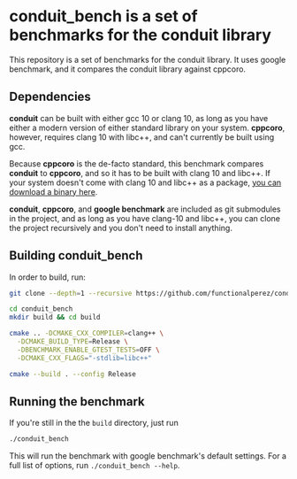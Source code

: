 # conduit_bench is a set of benchmarks for the conduit library

This repository is a set of benchmarks for the conduit library. It uses google benchmark,
and it compares the conduit library against cppcoro.

## Dependencies

**conduit** can be built with either gcc 10 or clang 10, as long as you have either a modern version of either standard library on your system. **cppcoro**, however, requires clang 10 with libc++, and can't currently be built using gcc.

Because **cppcoro** is the de-facto standard, this benchmark compares **conduit** to **cppcoro**, and so it has to be built with clang 10 and libc++. If your system doesn't come with clang 10 and libc++ as a package, [you can download a binary here](https://releases.llvm.org/download.html).

**conduit**, **cppcoro**, and **google benchmark** are included as git submodules in the project, and as long as you have clang-10 and libc++, you can clone the project recursively and you don't need to install anything.

## Building conduit_bench

In order to build, run:
```bash
git clone --depth=1 --recursive https://github.com/functionalperez/conduit_bench.git

cd conduit_bench
mkdir build && cd build

cmake .. -DCMAKE_CXX_COMPILER=clang++ \
  -DCMAKE_BUILD_TYPE=Release \
  -DBENCHMARK_ENABLE_GTEST_TESTS=OFF \
  -DCMAKE_CXX_FLAGS="-stdlib=libc++"

cmake --build . --config Release
```

## Running the benchmark

If you're still in the the `build` directory, just run 
```bash
./conduit_bench
```
This will run the benchmark with google benchmark's default settings. For a full list of options, run `./conduit_bench --help`. 
